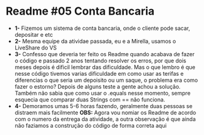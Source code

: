 # Readme #05 Conta Bancaria
- **1-** Fizemos um sistema de conta bancaria, onde o cliente pode sacar, depositar e etc
- **2-** Mesma equipe da atividae passada, eu e a Mirella, usamos o LiveShare do VS
- **3-** Confesso que deveria ter feito os Readme quando acabava de fazer o código e passado 2 anos tentando resolver os erros, por que dois meses depois é dificil lembrar das dificuldade. Mas o que lembro é que nesse código tivemos varias dificuldade em como usar as terifas e diferencias o que seria um depoisito ou um saque, o problema era como fazer o estorno? Depois de alguns teste a gente achou a solução. Também não sabia que como usar o .equals nesse momento, sempre esquecia que comparar duas Strings com == não funciona.
- **4-** Demoramos umas 5-6 horas fazendo, geralmente duas pessoas se distraem mais facilmente 
**OBS:** Agora vou nomiar os Readme de acordo com o numero da entrega da atividade, a outra observação é que ainda não faziamos a construção do código de forma correta aqui 